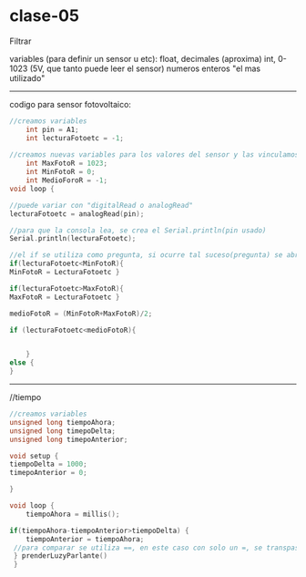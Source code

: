 # clase-05

Filtrar


variables (para definir un sensor u etc):
float,  decimales (aproxima)
int,  0-1023 (5V, que tanto puede leer el sensor) numeros enteros "el mas utilizado"

----------------------------------------------------------------------------------------------------------------------------------
codigo para sensor fotovoltaico:
```cpp
//creamos variables
	int pin = A1;
	int lecturaFotoetc = -1;
	
//creamos nuevas variables para los valores del sensor y las vinculamos con los valores que pueden leer los sensores
	int MaxFotoR = 1023;
	int MinFotoR = 0;
	int MedioForoR = -1;
void loop {

//puede variar con "digitalRead o analogRead"
lecturaFotoetc = analogRead(pin);

//para que la consola lea, se crea el Serial.println(pin usado)
Serial.println(lecturaFotoetc);	

//el if se utiliza como pregunta, si ocurre tal suceso(pregunta) se abre corchete y se escribe el resultado/solucion
if(lecturaFotoetc<MinFotoR){
MinFotoR = LecturaFotoetc }

if(lecturaFotoetc>MaxFotoR){
MaxFotoR = LecturaFotoetc }

medioFotoR = (MinFotoR+MaxFotoR)/2;

if (lecturaFotoetc<medioFotoR){


	}
else {
}
```
-------------------------------------------------------------------------------------------------------------------------------------

//tiempo 

```cpp
//creamos variables
unsigned long tiempoAhora;
unsigned long timepoDelta;
unsigned long timepoAnterior;

void setup {
tiempoDelta = 1000;
timepoAnterior = 0;

}

void loop {
	tiempoAhora = millis();

if(tiempoAhora-tiempoAnterior>tiempoDelta) {
	tiempoAnterior = tiempoAhora;
 //para comparar se utiliza ==, en este caso con solo un =, se transpasa su valor
 } prenderLuzyParlante() 
 }

```
